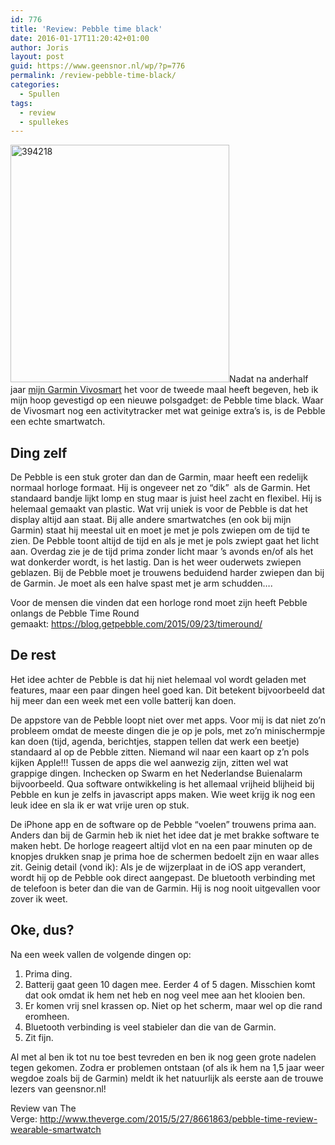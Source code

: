 ```yaml
---
id: 776
title: 'Review: Pebble time black'
date: 2016-01-17T11:20:42+01:00
author: Joris
layout: post
guid: https://www.geensnor.nl/wp/?p=776
permalink: /review-pebble-time-black/
categories:
  - Spullen
tags:
  - review
  - spullekes
---
```

<a href="https://www.geensnor.nl/wp/wp-content/uploads/2016/01/394218.jpg" rel="attachment wp-att-780"><img class="alignright size-full wp-image-780" src="https://www.geensnor.nl/wp/wp-content/uploads/2016/01/394218.jpg" alt="394218" width="350" height="380" srcset="https://www.geensnor.nl/wp/wp-content/uploads/2016/01/394218.jpg 350w, https://www.geensnor.nl/wp/wp-content/uploads/2016/01/394218-276x300.jpg 276w" sizes="(max-width: 350px) 100vw, 350px" /></a>Nadat na anderhalf jaar <a href="https://www.geensnor.nl/wp/review-garmin-vivosmart/" target="_blank">mijn Garmin Vivosmart</a> het voor de tweede maal heeft begeven, heb ik mijn hoop gevestigd op een nieuwe polsgadget: de Pebble time black. Waar de Vivosmart nog een activitytracker met wat geinige extra&#8217;s is, is de Pebble een echte smartwatch.

## Ding zelf

De Pebble is een stuk groter dan dan de Garmin, maar heeft een redelijk normaal horloge formaat. Hij is ongeveer net zo &#8220;dik&#8221;  als de Garmin. Het standaard bandje lijkt lomp en stug maar is juist heel zacht en flexibel. Hij is helemaal gemaakt van plastic. Wat vrij uniek is voor de Pebble is dat het display altijd aan staat. Bij alle andere smartwatches (en ook bij mijn Garmin) staat hij meestal uit en moet je met je pols zwiepen om de tijd te zien. De Pebble toont altijd de tijd en als je met je pols zwiept gaat het licht aan. Overdag zie je de tijd prima zonder licht maar &#8217;s avonds en/of als het wat donkerder wordt, is het lastig. Dan is het weer ouderwets zwiepen geblazen. Bij de Pebble moet je trouwens beduidend harder zwiepen dan bij de Garmin. Je moet als een halve spast met je arm schudden&#8230;.

Voor de mensen die vinden dat een horloge rond moet zijn heeft Pebble onlangs de Pebble Time Round gemaakt: <a href="https://blog.getpebble.com/2015/09/23/timeround/" target="_blank">https://blog.getpebble.com/2015/09/23/timeround/</a>

## De rest

Het idee achter de Pebble is dat hij niet helemaal vol wordt geladen met features, maar een paar dingen heel goed kan. Dit betekent bijvoorbeeld dat hij meer dan een week met een volle batterij kan doen.

De appstore van de Pebble loopt niet over met apps. Voor mij is dat niet zo&#8217;n probleem omdat de meeste dingen die je op je pols, met zo&#8217;n minischermpje kan doen (tijd, agenda, berichtjes, stappen tellen dat werk een beetje) standaard al op de Pebble zitten. Niemand wil naar een kaart op z&#8217;n pols kijken Apple!!! Tussen de apps die wel aanwezig zijn, zitten wel wat grappige dingen. Inchecken op Swarm en het Nederlandse Buienalarm bijvoorbeeld. Qua software ontwikkeling is het allemaal vrijheid blijheid bij Pebble en kun je zelfs in javascript apps maken. Wie weet krijg ik nog een leuk idee en sla ik er wat vrije uren op stuk.

De iPhone app en de software op de Pebble &#8220;voelen&#8221; trouwens prima aan. Anders dan bij de Garmin heb ik niet het idee dat je met brakke software te maken hebt. De horloge reageert altijd vlot en na een paar minuten op de knopjes drukken snap je prima hoe de schermen bedoelt zijn en waar alles zit. Geinig detail (vond ik): Als je de wijzerplaat in de iOS app verandert, wordt hij op de Pebble ook direct aangepast. De bluetooth verbinding met de telefoon is beter dan die van de Garmin. Hij is nog nooit uitgevallen voor zover ik weet.

## Oke, dus?

Na een week vallen de volgende dingen op:

  1. Prima ding.
  2. Batterij gaat geen 10 dagen mee. Eerder 4 of 5 dagen. Misschien komt dat ook omdat ik hem net heb en nog veel mee aan het klooien ben.
  3. Er komen vrij snel krassen op. Niet op het scherm, maar wel op die rand eromheen.
  4. Bluetooth verbinding is veel stabieler dan die van de Garmin.
  5. Zit fijn.

Al met al ben ik tot nu toe best tevreden en ben ik nog geen grote nadelen tegen gekomen. Zodra er problemen ontstaan (of als ik hem na 1,5 jaar weer wegdoe zoals bij de Garmin) meldt ik het natuurlijk als eerste aan de trouwe lezers van geensnor.nl!

Review van The Verge: <a href="http://www.theverge.com/2015/5/27/8661863/pebble-time-review-wearable-smartwatch" target="_blank">http://www.theverge.com/2015/5/27/8661863/pebble-time-review-wearable-smartwatch</a>